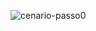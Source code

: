 
![cenario-passo0](https://github.com/user-attachments/assets/519f858c-aff4-47d3-84c6-b73c33812aa1)
